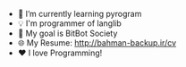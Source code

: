 - 🌱 I’m currently learning pyrogram
- 💡 I'm programmer of langlib
- 🎯 My goal is BitBot Society
- 🌐 My Resume: http://bahman-backup.ir/cv
- ❤️ I love Programming!
